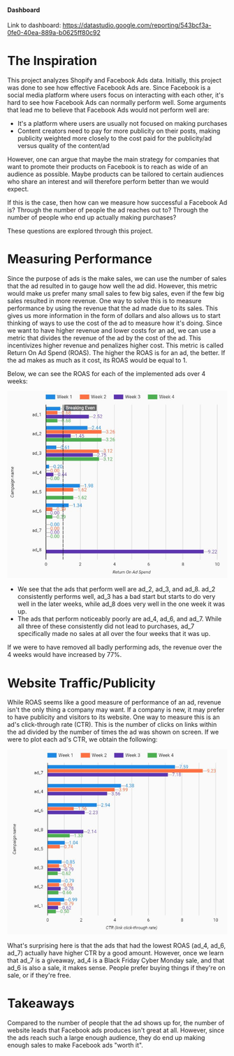 #### Dashboard
Link to dashboard: https://datastudio.google.com/reporting/543bcf3a-0fe0-40ea-889a-b0625ff80c92


# The Inspiration
This project analyzes Shopify and Facebook Ads data.
Initially, this project was done to see how effective Facebook Ads are. Since Facebook is a social media platform where users focus on interacting with each other, it's hard to see how Facebook Ads can normally perform well. 
Some arguments that lead me to believe that Facebook Ads would not perform well are:
<ul>
  <li>It's a platform where users are usually not focused on making purchases</li>
  <li>Content creators need to pay for more publicity on their posts, making publicity weighted more closely to the cost paid for the publicity/ad versus quality of the content/ad</li>
  
  <!--<li> </li>-->
  
</ul>

However, one can argue that maybe the main strategy for companies that want to promote their products on Facebook is to reach as wide of an audience as possible. Maybe products can be tailored to certain audiences who share an interest and will therefore perform better than we would expect.

If this is the case, then how can we measure how successful a Facebook Ad is? Through the number of people the ad reaches out to? Through the number of people who end up actually making purchases?

These questions are explored through this project.
<!-- talk about users/creators/advertisors and their interests -->

# Measuring Performance
Since the purpose of ads is the make sales, we can use the number of sales that the ad resulted in to gauge how well the ad did. However, this metric would make us prefer many small sales to few big sales, even if the few big sales resulted in more revenue. One way to solve this is to measure performance by using the revenue that the ad made due to its sales. This gives us more information in the form of dollars and also allows us to start thinking of ways to use the cost of the ad to measure how it's doing. Since we want to have higher revenue and lower costs for an ad, we can use a metric that divides the revenue of the ad by the cost of the ad. This incentivizes higher revenue and penalizes higher cost. This metric is called Return On Ad Spend (ROAS). The higher the ROAS is for an ad, the better. If the ad makes as much as it cost, its ROAS would be equal to 1.

Below, we can see the ROAS for each of the implemented ads over 4 weeks:

<p align = "center">
  <img src = "images/ROAS_per_ad.JPG" width = 550>
</p>

- We see that the ads that perform well are ad_2, ad_3, and ad_8. ad_2 consistently performs well, ad_3 has a bad start but starts to do very well in the later weeks, while ad_8 does very well in the one week it was up.
- The ads that perform noticeably poorly are ad_4, ad_6, and ad_7. While all three of these consistently did not lead to purchases, ad_7 specifically made no sales at all over the four weeks that it was up.

If we were to have removed all badly performing ads, the revenue over the 4 weeks would have increased by 77%.

# Website Traffic/Publicity
While ROAS seems like a good measure of performance of an ad, revenue isn't the only thing a company may want. If a company is new, it may prefer to have publicity and visitors to its website. One way to measure this is an ad's click-through rate (CTR). This is the number of clicks on links within the ad divided by the number of times the ad was shown on screen. If we were to plot each ad's CTR, we obtain the following:

<p align = "center">
  <img src = "images/CTR_per_ad.JPG" width = 550>
</p>

What's surprising here is that the ads that had the lowest ROAS (ad_4, ad_6, ad_7) actually have higher CTR by a good amount.
However, once we learn that ad_7 is a giveaway, ad_4 is a Black Friday Cyber Monday sale, and that ad_6 is also a sale, it makes sense. People prefer buying things if they're on sale, or if they're free.


# Takeaways
Compared to the number of people that the ad shows up for, the number of website leads that Facebook ads produces isn't great at all. However, since the ads reach such a large enough audience, they do end up making enough sales to make Facebook ads "worth it".

<!-- talk about how creators have to create the ads themselves vs. on youtube, advertisors are separate? -->
